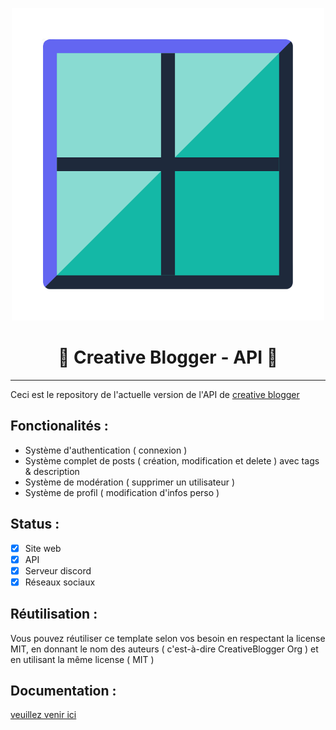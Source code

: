 <p align="center">
  <img src="/docs/logo.png" alt="Sublime's custom image"/>
  <h1 align="center">📝 Creative Blogger - API 📝</h1>
</p>

---

Ceci est le repository de l'actuelle version de l'API de [creative blogger](https://creativeblogger.org)

## Fonctionalités :

- Système d'authentication ( connexion )
- Système complet de posts ( création, modification et delete ) avec tags & description
- Système de modération ( supprimer un utilisateur )
- Système de profil ( modification d'infos perso )

## Status :

- [x] Site web
- [x] API
- [x] Serveur discord
- [x] Réseaux sociaux

## Réutilisation :

Vous pouvez réutiliser ce template selon vos besoin en respectant la
license MIT, en donnant le nom des auteurs ( c'est-à-dire CreativeBlogger Org )
et en utilisant la même license ( MIT )

## Documentation :

[veuillez venir ici](/docs/docs.md)
